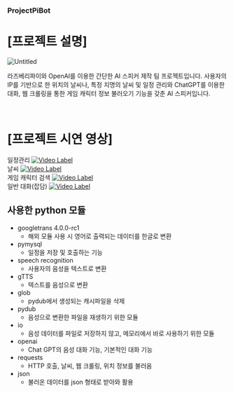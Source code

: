 ### ProjectPiBot

# [프로젝트 설명]

![Untitled](https://github.com/ProjectPiBot/ProjectPiBot/assets/46129253/ec3e6868-4cfa-45be-8249-924ab292f31e)

라즈베리파이와 OpenAI를 이용한 간단한 AI 스피커 제작 팀 프로젝트입니다. 사용자의 IP를 기반으로 한 위치의 날씨나, 
특정 지명의 날씨 및 일정 관리와 ChatGPT를 이용한 대화, 웹 크롤링을 통한 게임 캐릭터 정보 불러오기 기능을 갖춘 AI 스피커입니다.<br/><br/><br/>


# [프로젝트 시연 영상] <br/>

일정관리
[![Video Label](http://img.youtube.com/vi/clHsXWYNcIM/0.jpg)](https://youtu.be/clHsXWYNcIM)<br/>
날씨
[![Video Label](http://img.youtube.com/vi/hNzkeNdC4nU/0.jpg)](https://youtu.be/hNzkeNdC4nU)<br/>
게임 캐릭터 검색
[![Video Label](http://img.youtube.com/vi/1-qMcwjo3RU/0.jpg)](https://youtu.be/1-qMcwjo3RU)<br/>
일반 대화(잡담)
[![Video Label](http://img.youtube.com/vi/adp9LAJm8Gk/0.jpg)](https://youtu.be/adp9LAJm8Gk)<br/>


## 사용한 python 모듈

* googletrans 4.0.0-rc1
  * 해외 모듈 사용 시 영어로 출력되는 데이터를 한글로 변환
* pymysql
  * 일정을 저장 및 호출하는 기능
* speech recognition
  * 사용자의 음성을 텍스트로 변환
* gTTS
  * 텍스트를 음성으로 변환
* glob
  * pydub에서 생성되는 캐시파일을 삭제
* pydub
  * 음성으로 변환한 파일을 재생하기 위한 모듈
* io
  * 음성 데이터를 파일로 저장하지 않고, 메모리에서 바로 사용하기 위한 모듈
* openai
  * Chat GPT의 음성 대화 기능, 기본적인 대화 기능
* requests
  * HTTP 호출, 날씨, 웹 크롤링, 위치 정보를 불러옴
* json
  * 불러온 데이터를 json 형태로 받아와 활용
